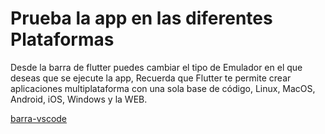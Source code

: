# Prueba la app en las diferentes Plataformas

Desde la barra de flutter puedes cambiar el tipo de Emulador en el que deseas que se ejecute la app, Recuerda que Flutter te permite crear aplicaciones multiplataforma con una sola base de código, Linux, MacOS, Android, iOS, Windows y la WEB.

[barra-vscode](step4\barra-flutter.png)
